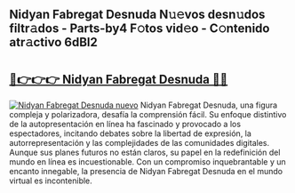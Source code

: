 ## Nidyan Fabregat Desnuda N𝚞𝚎vos desn𝚞dos filtr𝚊dos - Parts-by4 F𝚘tos vid𝚎o - C𝚘ntenido atr𝚊ctivo 6dBl2

# <h2><a href="http://mb1dwmm.tromn.icu/?c=Nidyan+Fabregat+Desnuda">🔗👉👉👉 Nidyan Fabregat Desnuda 🔗🔗</a></h2>

[![Nidyan Fabregat Desnuda nuevo](https://i.imgur.com/pEAQMta.gif)](http://mb1dwmm.tromn.icu/?c=Nidyan+Fabregat+Desnuda)
Nidyan Fabregat Desnuda, una figura compleja y polarizadora, desafía la comprensión fácil. Su enfoque distintivo de la autopresentación en línea ha fascinado y provocado a los espectadores, incitando debates sobre la libertad de expresión, la autorrepresentación y las complejidades de las comunidades digitales. Aunque sus planes futuros no están claros, su papel en la redefinición del mundo en línea es incuestionable. Con un compromiso inquebrantable y un encanto innegable, la presencia de Nidyan Fabregat Desnuda en el mundo virtual es incontenible.

